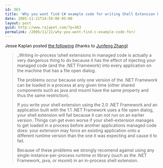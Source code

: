 ```yaml
---
id: 363
title: 'Why you wont find C# example code for writing Shell Extension handlers'
date: 2005-11-21T14:59:00-05:00
layout: post
guid: http://www.rajapet.com/?p=363
permalink: /2005/11/21/why-you-wont-find-c-example-code-for/
---
```

Jesse Kaplan posted [the following](http://forums.microsoft.com/MSDN/ShowPost.aspx?PostID=125283&SiteID=1) (thanks to [Junfeng Zhang](http://blogs.msdn.com/junfeng/default.aspx "Junfeng Zhang's .Net Framework Notes"))

> _Writing in-process \shell extensions in managed code is actually a very dangerous thing to do because it has the effect of injecting your managed code (and the .NET Framework) into every application on the machine that has a file open dialog.</p> 
> 
> The problems occur because only one version of the .NET Framework can be loaded in a process at any given time (other shared components such as java and msxml have the same property and thus the same restriction).
> 
> If you write your shell extension using the 2.0 .NET Framework and an application built with the 1.1 .NET Framework uses a file open dialog, your shell extension will fail because it can not run on an earlier version. Things can get even worse if your shell-extension manages to get loaded in a process before another applications managed code does: your extension may force an existing application onto a different runtime version than the one it was expecting and cause it to fail.
> 
> Because of these problems we strongly recomend against using any single-instance-per-process runtime or library (such as the .NET Framework, java, or msxml) in an in-process shell extension.</i> </blockquote>